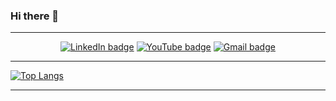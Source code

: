 ### Hi there 👋

---

<div id="badges" align="center">
  <a href="https://www.linkedin.com/in/cabg"><img src="https://img.shields.io/badge/LinkedIn-blue?style=for-the-badge&logo=linkedin&logoColor=white" alt="LinkedIn badge"></a>
  <a href="https://www.youtube.com/channel/UC6Xt42nGwz623aek8YOnd_w"><img src="https://img.shields.io/badge/YouTube-red?style=for-the-badge&logo=youtube&logoColor=white" alt="YouTube badge"></a>
  <a href="mailto:caabordagi@unal.edu.co"><img src="https://img.shields.io/badge/Gmail-D14836?style=for-the-badge&logo=gmail&logoColor=white" alt="Gmail badge"></a>
</div>

---

<!--
**Canborda/Canborda** is a ✨ _special_ ✨ repository because its `README.md` (this file) appears on your GitHub profile.

Here are some ideas to get you started:

- 🔭 I’m currently working on ...
- 🌱 I’m currently learning ...
- 👯 I’m looking to collaborate on ...
- 🤔 I’m looking for help with ...
- 💬 Ask me about ...
- 📫 How to reach me: ...
- 😄 Pronouns: ...
- ⚡ Fun fact: ...
-->

[![Top Langs](https://github-readme-stats.vercel.app/api/top-langs/?username=Canborda&layout=compact)](https://github.com/Canborda/github-readme-stats)

---
